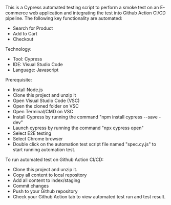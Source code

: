 This is a Cypress automated testing script to perform a smoke test on an E-commerce web application and integrating the test into Github Action CI/CD pipeline.
The following key functionality are automated:

- Search for Product
- Add to Cart
- Checkout

Technology:
- Tool: Cypress
- IDE: Visual Studio Code
- Language: Javascript

Prerequisite:
* Install Node.js
* Clone this project and unzip it
* Open Visual Studio Code (VSC)
* Open the cloned folder on VSC
* Open Terminal/CMD on VSC
* Install Cypress by running the command "npm install cypress --save -dev"
* Launch cypress by running the command "npx cypress open"
* Select E2E testing
* Select Chrome browser
* Double click on the automation test script file named "spec.cy.js" to start running automation test.

To run automated test on Github Action CI/CD:
- Clone this project and unzip it.
- Copy all content to local repository
- Add all content to index/staging
- Commit changes
- Push to your Github repository
- Check your Github Action tab to view automated test run and test result.
